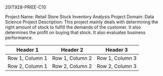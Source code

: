 20IT928-PRIEE-C10

Project Name: Retail Store Stock Inventory Analysis
Project Domain: Data Science
Project Description: This project mainly deals with determining the right amount of stock to fulfill the demands of the customer. It also determines the profit on buying that stock. It also evaluates business performance.

<table>
  <thead>
    <tr>
      <th>Header 1</th>
      <th>Header 2</th>
      <th>Header 3</th>
    </tr>
  </thead>
  <tbody>
    <tr>
      <td>Row 1, Column 1</td>
      <td>Row 1, Column 2</td>
      <td>Row 1, Column 3</td>
    </tr>
    <tr>
      <td>Row 2, Column 1</td>
      <td>Row 2, Column 2</td>
      <td>Row 2, Column 3</td>
    </tr>
    <!-- Add more rows as needed -->
  </tbody>
</table>
